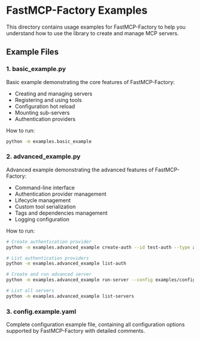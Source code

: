 # FastMCP-Factory Examples

This directory contains usage examples for FastMCP-Factory to help you understand how to use the library to create and manage MCP servers.

## Example Files

### 1. basic_example.py

Basic example demonstrating the core features of FastMCP-Factory:

- Creating and managing servers
- Registering and using tools
- Configuration hot reload
- Mounting sub-servers
- Authentication providers

How to run:

```bash
python -m examples.basic_example
```

### 2. advanced_example.py

Advanced example demonstrating the advanced features of FastMCP-Factory:

- Command-line interface
- Authentication provider management
- Lifecycle management
- Custom tool serialization
- Tags and dependencies management
- Logging configuration

How to run:

```bash
# Create authentication provider
python -m examples.advanced_example create-auth --id test-auth --type auth0 --domain example.auth0.com --client-id xxxx --client-secret xxxx

# List authentication providers
python -m examples.advanced_example list-auth

# Create and run advanced server
python -m examples.advanced_example run-server --config examples/config.example.yaml --auth-provider test-auth

# List all servers
python -m examples.advanced_example list-servers
```

### 3. config.example.yaml

Complete configuration example file, containing all configuration options supported by FastMCP-Factory with detailed comments. 